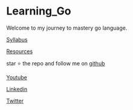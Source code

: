 # Learning_Go

Welcome to my journey to mastery go language.

[Syllabus](https://github.com/charan-happy/Learning_Go/blob/main/syllabus.md)

[Resources](https://github.com/charan-happy/Learning_Go/blob/main/Resources.md)

star ⭐ the repo and follow me on [github](https://www.github.com/charan-happy)

[Youtube]()

[Linkedin](https://www.linkedin.com/in/nagacharan-g)

[Twitter](https://x.com/charantechie)
